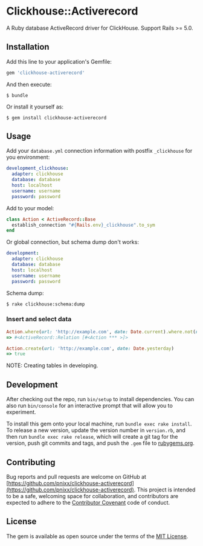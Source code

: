 # Clickhouse::Activerecord

A Ruby database ActiveRecord driver for ClickHouse. Support Rails >= 5.0.

## Installation

Add this line to your application's Gemfile:

```ruby
gem 'clickhouse-activerecord'
```

And then execute:

    $ bundle

Or install it yourself as:

    $ gem install clickhouse-activerecord

## Usage

Add your `database.yml` connection information with postfix `_clickhouse` for you environment:

```yml
development_clickhouse:
  adapter: clickhouse
  database: database
  host: localhost
  username: username
  password: password
```

Add to your model:

```ruby
class Action < ActiveRecord::Base
  establish_connection "#{Rails.env}_clickhouse".to_sym
end
```

Or global connection, but schema dump don't works:

```yml
development:
  adapter: clickhouse
  database: database
  host: localhost
  username: username
  password: password
```

Schema dump:

    $ rake clickhouse:schema:dump
    
### Insert and select data

```ruby
Action.where(url: 'http://example.com', date: Date.current).where.not(name: nil).order(created_at: :desc).limit(10)
=> #<ActiveRecord::Relation [#<Action *** >]>

Action.create(url: 'http://example.com', date: Date.yesterday)
=> true
```

NOTE: Creating tables in developing.

## Development

After checking out the repo, run `bin/setup` to install dependencies. You can also run `bin/console` for an interactive prompt that will allow you to experiment.

To install this gem onto your local machine, run `bundle exec rake install`. To release a new version, update the version number in `version.rb`, and then run `bundle exec rake release`, which will create a git tag for the version, push git commits and tags, and push the `.gem` file to [rubygems.org](https://rubygems.org).

## Contributing

Bug reports and pull requests are welcome on GitHub at [https://github.com/pnixx/clickhouse-activerecord](https://github.com/pnixx/clickhouse-activerecord). This project is intended to be a safe, welcoming space for collaboration, and contributors are expected to adhere to the [Contributor Covenant](http://contributor-covenant.org) code of conduct.

## License

The gem is available as open source under the terms of the [MIT License](http://opensource.org/licenses/MIT).
